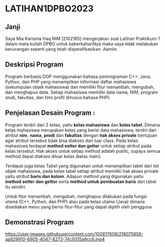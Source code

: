 # LATIHAN1DPBO2023
## Janji
Saya Mia Karisma Haq NIM [2102165] mengerjakan soal Latihan Praktikum-1 dalam mata kuliah DPBO untuk keberkahanNya maka saya tidak melakukan kecurangan seperti yang telah dispesifikasikan. Aamiin 

## Deskripsi Program
Program berbasis OOP menggunakan bahasa pemrograman C++, Java, Python, dan PHP yang menampilkan informasi daftar mahasiswa (sekumpulan objek mahasiswa) dan memiliki fitur menambah, mengubah, dan menghapus data. Setiap mahasiswa memiliki data nama, NIM, program studi, fakultas, dan foto profil (khusus bahasa PHP).

## Penjelasan Desain Program :
  Program terdiri dari 2 kelas, yaitu **kelas mahasiswa** dan **kelas tabel**. Dimana kelas mahasiswa merupakan kelas yang berisi data mahasiswa, terdiri dari atribut **nim**, **nama**, **prodi** dan **fakultas** dengan **hak akses private** bertujuan agar atribut tersebut tidak bisa diakses dari luar class. Pada kelas mahasiswa terdapat **method setter dan getter** untuk setiap atribut pada kelas tersebut. Hak akses untuk setiap method adalah public, supaya semua method dapat diakses diluar kelas (kelas main).

  Terdapat juga kelas Tabel yang digunakan untuk menampilkan tabel dari list objek mahasiswa, pada kelas tabel setiap atribut memiliki hak akses private yaitu atribut **baris dan kolom**. Adapun method yang digunakan yaitu **method setter dan getter** serta **method untuk pembuatan baris** dari tabel itu sendiri. 

Untuk fitur menambah, mengubah, menghapus dilakukan pada fungsi utama (C++, Python, dan PHP) atau pada kelas utama (Java) dimana disediakan menu yang berisi fitur-fitur yang dapat dipilih oleh pengguna.  

## Demonstrasi Program

https://user-images.githubusercontent.com/100817609/219075856-aa929910-6905-4047-8273-74c9315a9cc6.mp4

